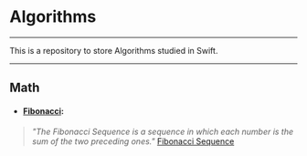 # Algorithms

---

This is a repository to store Algorithms studied in Swift.

---

## Math

* #### [Fibonacci](./Math/Fibonacci.swift):
>*"The Fibonacci Sequence is a sequence in which each number is the sum of the two preceding ones."* [Fibonacci Sequence](https://en.wikipedia.org/wiki/Fibonacci_sequence)